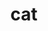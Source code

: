---
pid: llp387
title: cat
location_transcription: 
coordinates: "[-75.163766394459, 39.955322204524]"
zipcode: 
gen_neighborhood: 
neighborhood: 
outside_phl: 
age: '9'
age_range: 6-13
instagram: 
image_file_name: llp_387.jpg
proposal_transcription: 
topic: Animals
topic_summary: '0'
type: Sculpture Statue
keywords_other: cat
credit: yuniel chestaro
image_labels: 
twitter: 
facebook: 
permalink: "/monuments/llp387/"
layout: item-page
---